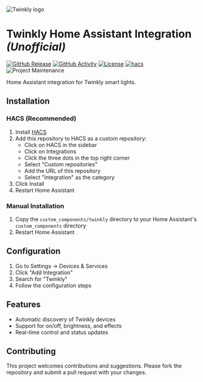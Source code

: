 ![Twinkly logo](https://mma.prnewswire.com/media/2096093/Twinkly_Logo_Logo.jpg)

# Twinkly Home Assistant Integration *(Unofficial)*

[![GitHub Release][releases-shield]][releases]
[![GitHub Activity][commits-shield]][commits]
[![License][license-shield]](LICENSE)
[![hacs][hacsbadge]][hacs]
![Project Maintenance][maintenance-shield]

Home Assistant integration for Twinkly smart lights.

## Installation

### HACS (Recommended)

1. Install [HACS](https://hacs.xyz/)
2. Add this repository to HACS as a custom repository:
   - Click on HACS in the sidebar
   - Click on Integrations
   - Click the three dots in the top right corner
   - Select "Custom repositories"
   - Add the URL of this repository
   - Select "Integration" as the category
3. Click Install
4. Restart Home Assistant

### Manual Installation

1. Copy the `custom_components/twinkly` directory to your Home Assistant's `custom_components` directory
2. Restart Home Assistant

## Configuration

1. Go to Settings -> Devices & Services
2. Click "Add Integration"
3. Search for "Twinkly"
4. Follow the configuration steps

## Features

- Automatic discovery of Twinkly devices
- Support for on/off, brightness, and effects
- Real-time control and status updates

## Contributing

This project welcomes contributions and suggestions. Please fork the repository and submit a pull request with your changes.

[commits-shield]: https://img.shields.io/github/commit-activity/y/air720boarder/twinkly-homeassistant.svg
[commits]: https://github.com/air720boarder/twinkly-homeassistant/commits/main
[hacs]: https://github.com/hacs/integration
[hacsbadge]: https://img.shields.io/badge/HACS-Custom-orange.svg
[license-shield]: https://img.shields.io/github/license/air720boarder/twinkly-homeassistant.svg
[maintenance-shield]: https://img.shields.io/badge/maintainer-%40air720boarder-blue.svg
[releases-shield]: https://img.shields.io/github/release/air720boarder/twinkly-homeassistant.svg
[releases]: https://github.com/air720boarder/twinkly-homeassistant/releases
